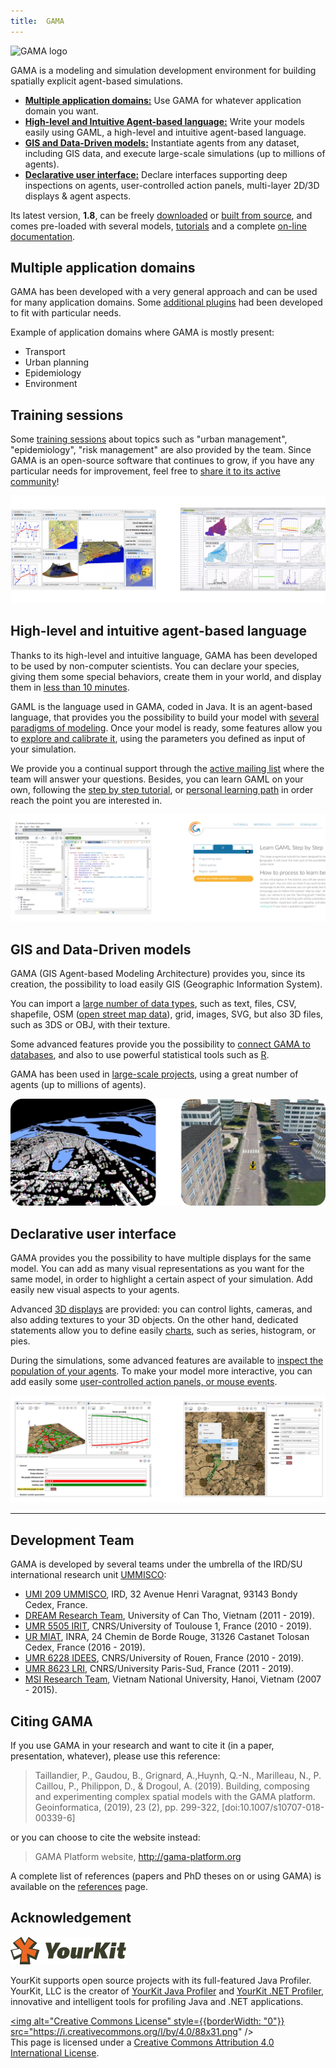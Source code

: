 ```yaml
---
title:  GAMA
---
```



<p><img src="https://gama-platform.github.io/resources/images/general/GamaPlatform.png" width="100px" alt="GAMA logo" /></p>

GAMA is a modeling and simulation development environment for building spatially explicit agent-based simulations. 

* [**Multiple application domains:**](#multiple-application-domains) Use GAMA for whatever application domain you want. 
* [**High-level and Intuitive Agent-based language:**](#high-level-and-intuitive-agent-based-language) Write your models easily using GAML, a high-level and intuitive agent-based language.
* [**GIS and Data-Driven models:**](#gis-and-data-driven-models) Instantiate agents from any dataset, including GIS data, and execute large-scale simulations (up to millions of agents).
* [**Declarative user interface:**](#declarative-user-interface) Declare interfaces supporting deep inspections on agents, user-controlled action panels, multi-layer 2D/3D displays & agent aspects.

Its latest version, **1.8**, can be freely [downloaded](https://gama-platform.github.io/download) or [built from source](https://github.com/gama-platform/gama/), and comes pre-loaded with several models, [tutorials](Tutorials) and a complete [on-line documentation](Overview).

## Multiple application domains

GAMA has been developed with a very general approach and can be used for many application domains. Some [additional plugins](TODO_URL) had been developed to fit with particular needs.

Example of application domains where GAMA is mostly present:

* Transport
* Urban planning
* Epidemiology
* Environment

## Training sessions
Some [training sessions](TrainingSession) about topics such as "urban management", "epidemiology", "risk management" are also provided by the team.
Since GAMA is an open-source software that continues to grow, if you have any particular needs for improvement, feel free to [share it to its active community](https://groups.google.com/forum/#!forum/gama-platform)!

![Multiple application domains](/resources/images/general/multiple_application_domains.png)  

## High-level and intuitive agent-based language

Thanks to its high-level and intuitive language, GAMA has been developed to be used by non-computer scientists. You can declare your species, giving them some special behaviors, create them in your world, and display them in [less than 10 minutes](https://www.youtube.com/watch?v=YGHw1LSzd-E).

GAML is the language used in GAMA, coded in Java. It is an agent-based language, that provides you the possibility to build your model with [several paradigms of modeling](MultiParadigmModeling). Once your model is ready, some features allow you to [explore and calibrate it](ExploringModels), using the parameters you defined as input of your simulation.

We provide you a continual support through the [active mailing list](https://groups.google.com/forum/#!forum/gama-platform) where the team will answer your questions. Besides, you can learn GAML on your own, following the [step by step tutorial](LearnGAMLStepByStep), or [personal learning path](Tutorials) in order reach the point you are interested in.

![High level language](/resources/images/general/high_level_language.png)  


## GIS and Data-Driven models

GAMA (GIS Agent-based Modeling Architecture) provides you, since its creation, the possibility to load easily GIS (Geographic Information System).

You can import a [large number of data types](DataTypes), such as text, files, CSV, shapefile, OSM ([open street map data](ManipulateOSMDatas)), grid, images, SVG, but also 3D files, such as 3DS or OBJ, with their texture.

Some advanced features provide you the possibility to [connect GAMA to databases](UsingDatabase), and also to use powerful statistical tools such as [R](CallingR).

GAMA has been used in [large-scale projects](Projects), using a great number of agents (up to millions of agents).

![Data-driven models](/resources/images/general/data_driven_models.png)  


## Declarative user interface

GAMA provides you the possibility to have multiple displays for the same model. You can add as many visual representations as you want for the same model, in order to highlight a certain aspect of your simulation. Add easily new visual aspects to your agents.

Advanced [3D displays](Defining3DDisplays) are provided: you can control lights, cameras, and also adding textures to your 3D objects. On the other hand, dedicated statements allow you to define easily [charts](DefiningCharts), such as series, histogram, or pies.

During the simulations, some advanced features are available to [inspect the population of your agents](InspectorsAndMonitors). To make your model more interactive, you can add easily some [user-controlled action panels, or mouse events](DefiningUserInteraction).

![Declarative User Interface](/resources/images/general/declarative_UI.png)  

______________________________________
## Development Team

GAMA is developed by several teams under the umbrella of the IRD/SU international research unit [UMMISCO](http://www.ummisco.ird.fr/):

* [UMI 209 UMMISCO](https://www.ummisco.fr/), IRD, 32 Avenue Henri Varagnat, 93143 Bondy Cedex, France.
* [DREAM Research Team](http://www.cit.ctu.edu.vn), University of Can Tho, Vietnam (2011 - 2019).
* [UMR 5505 IRIT](http://www.irit.fr), CNRS/University of Toulouse 1, France (2010 - 2019).
* [UR MIAT](https://mia.toulouse.inra.fr), INRA, 24 Chemin de Borde Rouge, 31326 Castanet Tolosan Cedex, France (2016 - 2019).
* [UMR 6228 IDEES](http://www.umr-idees.fr), CNRS/University of Rouen, France (2010 - 2019).
* [UMR 8623 LRI](http://www.lri.fr), CNRS/University Paris-Sud, France (2011 - 2019).
* [MSI Research Team](http://www.ifi.auf.org/site/content/view/35/46/lang,french/), Vietnam National University, Hanoi, Vietnam (2007 - 2015).



## Citing GAMA
If you use GAMA in your research and want to cite it (in a paper, presentation, whatever), please use this reference:

> Taillandier, P., Gaudou, B., Grignard, A.,Huynh, Q.-N., Marilleau, N., P. Caillou, P., Philippon, D., & Drogoul, A. (2019). Building, composing and experimenting complex spatial models with the GAMA platform. Geoinformatica, (2019), 23 (2), pp. 299-322, [doi:10.1007/s10707-018-00339-6]

or you can choose to cite the website instead:

> GAMA Platform website, http://gama-platform.org

A complete list of references (papers and PhD theses on or using GAMA) is available on the [references](References) page.


## Acknowledgement  

![YourKit logo](/resources/images/introduction/yourkit_logo.png)  

YourKit supports open source projects with its full-featured Java Profiler.
YourKit, LLC is the creator of <a href="https://www.yourkit.com/java/profiler/index.jsp">YourKit Java Profiler</a>
and <a href="https://www.yourkit.com/.net/profiler/index.jsp">YourKit .NET Profiler</a>,
innovative and intelligent tools for profiling Java and .NET applications.

<a rel="license" href="http://creativecommons.org/licenses/by/4.0/"><img alt="Creative Commons License" style={{borderWidth: "0"}} src="https://i.creativecommons.org/l/by/4.0/88x31.png" /></a><br />This page is licensed under a <a rel="license" href="http://creativecommons.org/licenses/by/4.0/">Creative Commons Attribution 4.0 International License</a>.